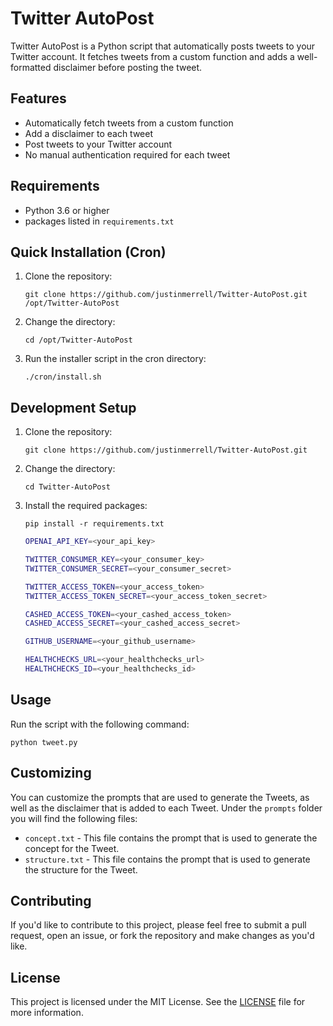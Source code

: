 # Twitter AutoPost

Twitter AutoPost is a Python script that automatically posts tweets to your Twitter account. It fetches tweets from a custom function and adds a well-formatted disclaimer before posting the tweet.

## Features

- Automatically fetch tweets from a custom function
- Add a disclaimer to each tweet
- Post tweets to your Twitter account
- No manual authentication required for each tweet

## Requirements

- Python 3.6 or higher
- packages listed in `requirements.txt`

## Quick Installation (Cron)

1. Clone the repository:

    `git clone https://github.com/justinmerrell/Twitter-AutoPost.git /opt/Twitter-AutoPost`

2. Change the directory:

    `cd /opt/Twitter-AutoPost`

3. Run the installer script in the cron directory:

    `./cron/install.sh`

## Development Setup

1. Clone the repository:

    `git clone https://github.com/justinmerrell/Twitter-AutoPost.git`

2. Change the directory:

    `cd Twitter-AutoPost`

3. Install the required packages:

    `pip install -r requirements.txt`

    ```bash
    OPENAI_API_KEY=<your_api_key>

    TWITTER_CONSUMER_KEY=<your_consumer_key>
    TWITTER_CONSUMER_SECRET=<your_consumer_secret>

    TWITTER_ACCESS_TOKEN=<your_access_token>
    TWITTER_ACCESS_TOKEN_SECRET=<your_access_token_secret>

    CASHED_ACCESS_TOKEN=<your_cashed_access_token>
    CASHED_ACCESS_SECRET=<your_cashed_access_secret>

    GITHUB_USERNAME=<your_github_username>

    HEALTHCHECKS_URL=<your_healthchecks_url>
    HEALTHCHECKS_ID=<your_healthchecks_id>
    ```

## Usage

Run the script with the following command:

`python tweet.py`

## Customizing

You can customize the prompts that are used to generate the Tweets, as well as the disclaimer that is added to each Tweet. Under the `prompts` folder you will find the following files:

- `concept.txt` - This file contains the prompt that is used to generate the concept for the Tweet.
- `structure.txt` - This file contains the prompt that is used to generate the structure for the Tweet.

## Contributing

If you'd like to contribute to this project, please feel free to submit a pull request, open an issue, or fork the repository and make changes as you'd like.

## License

This project is licensed under the MIT License. See the [LICENSE](LICENSE) file for more information.
